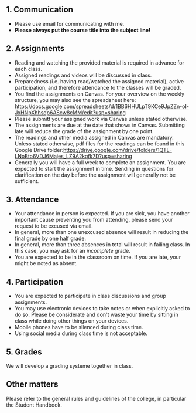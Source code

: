 ## 1. Communication
- Please use email for communicating with me.
- **Please always put the course title into the subject line!**

## 2. Assignments
- Reading and watching the provided material is required in advance for each class.
- Assigned readings and videos will be discussed in class.
- Preparedness (i.e. having read/watched the assigned material), active participation, and therefore attendance to the classes will be graded.
- You find the assignments on Canvas. For your overview on the weekly structure, you may also see the spreadsheet here: https://docs.google.com/spreadsheets/d/1BB6HHULpT9KCe9JpZZn-oI-JxHNpXhhsdp6A8cw8cMM/edit?usp=sharing
- Please submitt your assigned work via Canvas unless stated otherwise.
- The assignments are due at the date that shows in Canvas. Submitting late will reduce the grade of the assignment by one point.
- The readings and other media assigned in Canvas are mandatory. Unless stated otherwise, pdf files for the readings can be found in this Google Drive folder:https://drive.google.com/drive/folders/1QTE-LNoBto6VDJ6Majes_LZ9A2kqfk7D?usp=sharing
- Generally you will have a full week to complete an assignment. You are expected to start the assignment in time. Sending in questions for clarification on the day before the assignment will generally not be sufficient. 

## 3. Attendance
- Your attendance in person is expected. If you are sick, you have another important cause preventing you from attending, please send your request to be excused via email.
- In general, more than one unexcused absence will result in reducing the final grade by one half grade.
- In general, more than three absences in total will result in failing class. In this case, you may ask for an *incomplete* grade.
- You are expected to be in the classroom on time. If you are late, your might be noted as absent.

## 4. Participation
- You are expected to participate in class discussions and group assignments.
- You may use electronic devices to take notes or when explicitly asked to do so. Please be considerate and don't waste your time by sitting in class while doing other things on your devices.
- Mobile phones have to be silenced during class time.
- Using social media during class time is not acceptable.

## 5. Grades
We will develop a grading systeme together in class.

## Other matters
Please refer to the general rules and guidelines of the college, in particular the Student Handbook.
